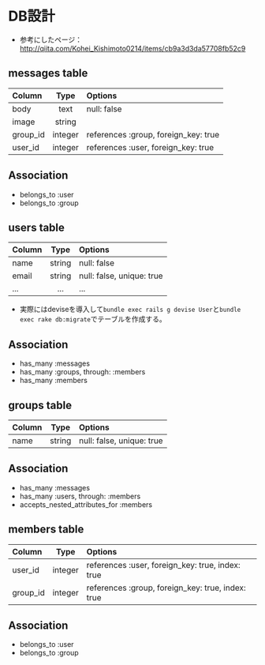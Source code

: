 # DB設計
- 参考にしたページ：http://qiita.com/Kohei_Kishimoto0214/items/cb9a3d3da57708fb52c9

## messages table
|    Column    |    Type    |                 Options                  |
|:-------------|:----------:|:-----------------------------------------|
| body         |    text    | null: false                              |
| image        |   string   |                                          |
| group_id     |   integer  | references :group, foreign_key: true     |
| user_id      |   integer  | references :user, foreign_key: true      |

## Association
- belongs_to :user
- belongs_to :group

## users table
|    Column    |    Type    |                 Options                  |
|:-------------|:----------:|:-----------------------------------------|
| name         |   string   | null: false                              |
| email        |   string   | null: false, unique: true                |
| ...          |    ...     | ...                                      |
- 実際にはdeviseを導入して`bundle exec rails g devise User`と`bundle exec rake db:migrate`でテーブルを作成する。

## Association
- has_many :messages
- has_many :groups, through: :members
- has_many :members

## groups table
|    Column    |    Type    |                 Options                  |
|:-------------|:----------:|:-----------------------------------------|
| name         |   string   | null: false, unique: true                |

## Association
- has_many :messages
- has_many :users, through: :members
- accepts_nested_attributes_for :members

## members table
|    Column    |    Type    |                      Options                       |
|:-------------|:----------:|:---------------------------------------------------|
| user_id      |   integer  | references :user, foreign_key: true, index: true   |
| group_id     |   integer  | references :group, foreign_key: true, index: true  |

## Association
- belongs_to :user
- belongs_to :group
